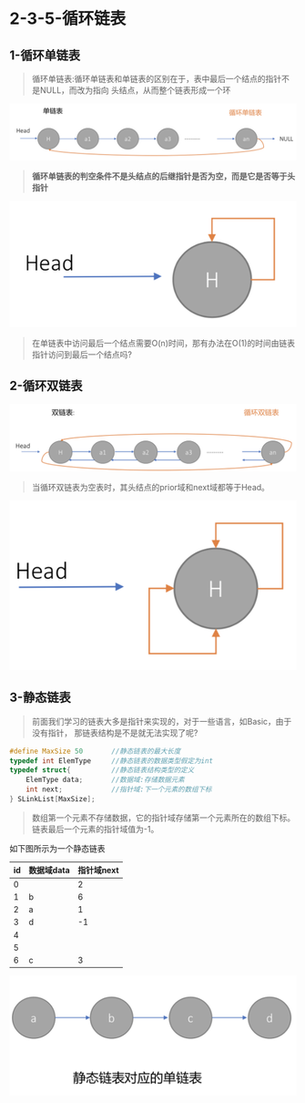 # 2-3-5-循环链表

## 1-循环单链表

> 循环单链表:循环单链表和单链表的区别在于，表中最后一个结点的指针不是NULL，而改为指向 头结点，从而整个链表形成一个环

![](../../.gitbook/assets/image%20%28135%29.png)

> **循环单链表的判空条件不是头结点的后继指针是否为空，而是它是否等于头指针**

![](../../.gitbook/assets/image%20%28127%29.png)

> 在单链表中访问最后一个结点需要O\(n\)时间，那有办法在O\(1\)的时间由链表指针访问到最后一个结点吗?

## 2-循环双链表



![](../../.gitbook/assets/image%20%2862%29.png)

> 当循环双链表为空表时，其头结点的prior域和next域都等于Head。

![](../../.gitbook/assets/image%20%28103%29.png)

## 3-静态链表

> 前面我们学习的链表大多是指针来实现的，对于一些语言，如Basic，由于没有指针， 那链表结构是不是就无法实现了呢?



```c
#define MaxSize 50       //静态链表的最大长度
typedef int ElemType     //静态链表的数据类型假定为int 
typedef struct{          //静态链表结构类型的定义
    ElemType data;       //数据域:存储数据元素
    int next;            //指针域:下一个元素的数组下标
} SLinkList[MaxSize];
```



> 数组第一个元素不存储数据，它的指针域存储第一个元素所在的数组下标。 链表最后一个元素的指针域值为-1。

如下图所示为一个静态链表

| id | 数据域data  | 指针域next |
| :--- | :--- | :--- |
| 0 |  | 2 |
| 1 | b | 6 |
| 2 | a | 1 |
| 3 | d | -1 |
| 4 |  |  |
| 5 |  |  |
| 6 | c | 3 |

![](../../.gitbook/assets/image%20%28161%29.png)

